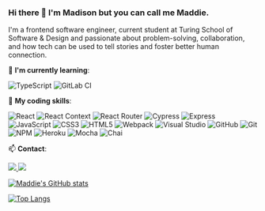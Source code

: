 ### Hi there 👋 I'm Madison but you can call me Maddie.

I'm a frontend software engineer, current student at Turing School of Software & Design and passionate about problem-solving, collaboration, and how tech can be used to tell stories and foster better human connection.

<!-- ⚙️ **I'm currently working on**:

<br/>
 -->

🌱 **I'm currently learning**:

![TypeScript](https://img.shields.io/badge/typescript-%23007ACC.svg?style=for-the-badge&logo=typescript&logoColor=white)
![GitLab CI](https://img.shields.io/badge/gitlab%20ci-%23181717.svg?style=for-the-badge&logo=gitlab&logoColor=white)
<br/>


🌳 **My coding skills**:

![React](https://img.shields.io/badge/react-%2320232a.svg?style=for-the-badge&logo=react&logoColor=%2361DAFB)
![React Context](https://img.shields.io/badge/react_context-%2320232a.svg?style=for-the-badge&logo=react&logoColor=%2361DAFB)
![React Router](https://img.shields.io/badge/React_Router-CA4245?style=for-the-badge&logo=react-router&logoColor=white)
![Cypress](https://img.shields.io/badge/-cypress-%23E5E5E5?style=for-the-badge&logo=cypress&logoColor=058a5e)
![Express](https://img.shields.io/badge/Express.js-404D59?style=for-the-badge)
![JavaScript](https://img.shields.io/badge/javascript-%23323330.svg?style=for-the-badge&logo=javascript&logoColor=%23F7DF1E)
![CSS3](https://img.shields.io/badge/css3-%231572B6.svg?style=for-the-badge&logo=css3&logoColor=white)
![HTML5](https://img.shields.io/badge/html5-%23E34F26.svg?style=for-the-badge&logo=html5&logoColor=white)
![Webpack](https://img.shields.io/badge/webpack-%238DD6F9.svg?style=for-the-badge&logo=webpack&logoColor=black)
![Visual Studio](https://img.shields.io/badge/Visual%20Studio-5C2D91.svg?style=for-the-badge&logo=visual-studio&logoColor=white)
![GitHub](https://img.shields.io/badge/github-%23121011.svg?style=for-the-badge&logo=github&logoColor=white)
![Git](https://img.shields.io/badge/git-%23F05033.svg?style=for-the-badge&logo=git&logoColor=white)
![NPM](https://img.shields.io/badge/NPM-%23000000.svg?style=for-the-badge&logo=npm&logoColor=white)
![Heroku](https://img.shields.io/badge/Heroku-430098?style=for-the-badge&logo=heroku&logoColor=white)
![Mocha](https://img.shields.io/badge/-mocha-%238D6748?style=for-the-badge&logo=mocha&logoColor=white)
![Chai](https://img.shields.io/badge/chai-A30701?style=for-the-badge&logo=chai&logoColor=white)
<br/>


📫 **Contact**:


<a href="mailto:madisonlaw1@gmail.com">
<img src="https://img.shields.io/badge/Gmail-D14836?style=for-the-badge&logo=gmail&logoColor=white" />
<a href="https://www.linkedin.com/in/mlaw1/">
<img src="https://img.shields.io/badge/linkedin-%230077B5.svg?style=for-the-badge&logo=linkedin&logoColor=white" />
<br/>

  
[![Maddie's GitHub stats](https://github-readme-stats.vercel.app/api?username=maddielaw&show_icons=true&theme=tokyonight)](https://github.com/maddielaw/github-readme-stats)

[![Top Langs](https://github-readme-stats.vercel.app/api/top-langs/?username=maddielaw&layout=compact&theme=tokyonight)](https://github.com/maddielaw/github-readme-stats)

